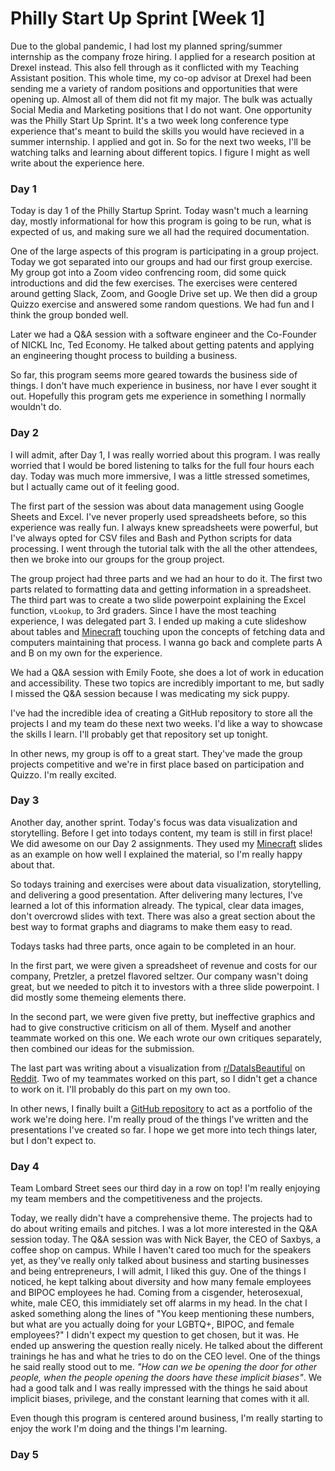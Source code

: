 # Philly Start Up Sprint [Week 1]

Due to the global pandemic, I had lost my planned spring/summer internship as
the company froze hiring. I applied for a research position at Drexel instead.
This also fell through as it conflicted with my Teaching Assistant position. 
This whole time, my co-op advisor at Drexel had been sending me a variety of
random positions and opportunities that were opening up. Almost all of them 
did not fit my major. The bulk was actually Social Media and Marketing positions
that I do not want. One opportunity was the Philly Start Up Sprint. It's a two
week long conference type experience that's meant to build the skills you would
have recieved in a summer internship. I applied and got in. So for the next two 
weeks, I'll be watching talks and learning about different topics. I figure I
might as well write about the experience here.

<h3 class="pr">Day 1</h3>

Today is day 1 of the Philly Startup Sprint. Today wasn't much a learning day, 
mostly informational for how this program is going to be run, what is expected
of us, and making sure we all had the required documentation. 

One of the large aspects of this program is participating in a group project. 
Today we got separated into our groups and had our first group exercise. My
group got into a Zoom video confrencing room, did some quick introductions and
did the few exercises. The exercises were centered around getting Slack, Zoom, 
and Google Drive set up. We then did a group Quizzo exercise and answered some
random questions. We had fun and I think the group bonded well.

Later we had a Q&A session with a software engineer and the Co-Founder of NICKL
Inc, Ted Economy. He talked about getting patents and applying an engineering
thought process to building a business. 

So far, this program seems more geared towards the business side of things. I 
don't have much experience in business, nor have I ever sought it out. Hopefully
this program gets me experience in something I normally wouldn't do.

<h3 class="po">Day 2</h3>

I will admit, after Day 1, I was really worried about this program. I was really
worried that I would be bored listening to talks for the full four hours each 
day. Today was much more immersive, I was a little stressed sometimes, but I 
actually came out of it feeling good.

The first part of the session was about data management using Google Sheets and
Excel. I've never properly used spreadsheets before, so this experience was 
really fun. I always knew spreadsheets were powerful, but I've always opted for
CSV files and Bash and Python scripts for data processing. I went through the 
tutorial talk with the all the other attendees, then we broke into our groups
for the group project.

The group project had three parts and we had an hour to do it. The first two
parts related to formatting data and getting information in a spreadsheet. The
third part was to create a two slide powerpoint explaining the Excel function,
`vLookup`, to 3rd graders. Since I have the most teaching experience, I was
delegated part 3. I ended up making a cute slideshow about tables and 
[Minecraft](minecraft.net) touching upon the concepts of fetching data and computers 
maintaining that process. I wanna go back and complete parts A and B on my own for
the experience.

We had a Q&A session with Emily Foote, she does a lot of work in education and
accessibility. These two topics are incredibly important to me, but sadly I missed
the Q&A session because I was medicating my sick puppy.

I've had the incredible idea of creating a GitHub repository to store all the
projects I and my team do these next two weeks. I'd like a way to showcase the
skills I learn. I'll probably get that repository set up tonight.

In other news, my group is off to a great start. They've made the group projects
competitive and we're in first place based on participation and Quizzo. I'm
really excited.

<h3 class="py">Day 3</h3>

Another day, another sprint. Today's focus was data visualization and storytelling.
Before I get into todays content, my team is still in first place! We did awesome
on our Day 2 assignments. They used my [Minecraft](minecraft.net) slides as an
example on how well I explained the material, so I'm really happy about that. 

So todays training and exercises were about data visualization, storytelling, and
delivering a good presentation. After delivering many lectures, I've learned a lot
of this information already. The typical, clear data images, don't overcrowd slides
with text. There was also a great section about the best way to format graphs and
diagrams to make them easy to read.

Todays tasks had three parts, once again to be completed in an hour. 

In the first part, we were given a spreadsheet of revenue and costs for our company,
Pretzler, a pretzel flavored seltzer. Our company wasn't doing great, but we needed
to pitch it to investors with a three slide powerpoint. I did mostly some themeing 
elements there.

In the second part, we were given five pretty, but ineffective graphics and had to
give constructive criticism on all of them. Myself and another teammate worked on
this one. We each wrote our own critiques separately, then combined our ideas for
the submission.

The last part was writing about a visualization from 
[r/DataIsBeautiful](reddit.com/r/dataisbeautiful) on [Reddit](reddit.com). Two of
my teammates worked on this part, so I didn't get a chance to work on it. I'll 
probably do this part on my own too.

In other news, I finally built a 
[GitHub repository](https://github.com/charlierosec/PhillyStartupSprint2020) 
to act as a portfolio of the work we're doing here. I'm really proud of the things
I've written and the presentations I've created so far. I hope we get more into 
tech things later, but I don't expect to.

<h3 class="pg">Day 4</h3>

Team Lombard Street sees our third day in a row on top! I'm really enjoying my
team members and the competitiveness and the projects.

Today, we really didn't have a comprehensive theme. The projects had to do about
writing emails and pitches. I was a lot more interested in the Q&A session today.
The Q&A session was with Nick Bayer, the CEO of Saxbys, a coffee shop on campus.
While I haven't cared too much for the speakers yet, as they've really only talked
about business and starting businesses and being entrepreneurs, I will admit, I
liked this guy. One of the things I noticed, he kept talking about diversity and 
how many female employees and BIPOC employees he had. Coming from a cisgender,
heterosexual, white, male CEO, this immidiately set off alarms in my head. In the
chat I asked something along the lines of "You keep mentioning these numbers, but
what are you actually doing for your LGBTQ+, BIPOC, and female employees?" I didn't
expect my question to get chosen, but it was. He ended up answering the question
really nicely. He talked about the different trainings he has and what he tries to
do on the CEO level. One of the things he said really stood out to me. _"How can
we be opening the door for other people, when the people opening the doors have
these implicit biases"_. We had a good talk and I was really impressed with the 
things he said about implicit biases, privilege, and the constant learning that
comes with it all.

Even though this program is centered around business, I'm really starting to enjoy
the work I'm doing and the things I'm learning.

<h3 class="pb">Day 5</h3>
